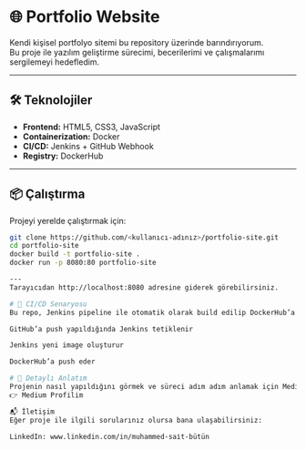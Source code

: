 # 🌐 Portfolio Website

Kendi kişisel portfolyo sitemi bu repository üzerinde barındırıyorum.  
Bu proje ile yazılım geliştirme sürecimi, becerilerimi ve çalışmalarımı sergilemeyi hedefledim.  

---

## 🛠️ Teknolojiler

- **Frontend:** HTML5, CSS3, JavaScript  
- **Containerization:** Docker  
- **CI/CD:** Jenkins + GitHub Webhook  
- **Registry:** DockerHub  

---

## 📦 Çalıştırma

Projeyi yerelde çalıştırmak için:

```bash
git clone https://github.com/<kullanıcı-adınız>/portfolio-site.git
cd portfolio-site
docker build -t portfolio-site .
docker run -p 8080:80 portfolio-site

---
Tarayıcıdan http://localhost:8080 adresine giderek görebilirsiniz.

# 🔄 CI/CD Senaryosu
Bu repo, Jenkins pipeline ile otomatik olarak build edilip DockerHub’a gönderilmektedir:

GitHub’a push yapıldığında Jenkins tetiklenir

Jenkins yeni image oluşturur

DockerHub’a push eder

# 📖 Detaylı Anlatım
Projenin nasıl yapıldığını görmek ve süreci adım adım anlamak için Medium yazımı okuyabilirsiniz:
👉 Medium Profilim

📬 İletişim
Eğer proje ile ilgili sorularınız olursa bana ulaşabilirsiniz:

LinkedIn: www.linkedin.com/in/muhammed-sai̇t-bütün


